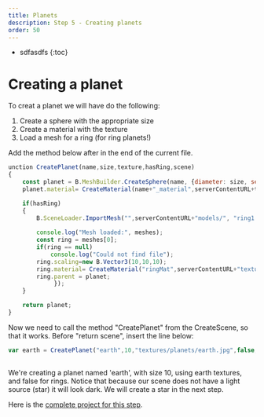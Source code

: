 ```yaml
---
title: Planets
description: Step 5 - Creating planets
order: 50
---
```


* sdfasdfs
{:toc}

# Creating a planet

To creat a planet we will have do the following:
1. Create a sphere with the appropriate size 
2. Create a material with the texture
3. Load a mesh for a ring (for ring planets!)

Add the method below after in the end of the current file.

```javascript
unction CreatePlanet(name,size,texture,hasRing,scene)
{
    const planet = B.MeshBuilder.CreateSphere(name, {diameter: size, segments: 32}, scene);
    planet.material= CreateMaterial(name+"_material",serverContentURL+texture,scene);

    if(hasRing)
    {
        B.SceneLoader.ImportMesh("",serverContentURL+"models/", "ring1.obj", scene, function Loaded(meshes){
            
        console.log("Mesh loaded:", meshes);
        const ring = meshes[0];
        if(ring == null)
            console.log("Could not find file");
        ring.scaling=new B.Vector3(10,10,10);
        ring.material= CreateMaterial("ringMat",serverContentURL+"textures/planets/Saturn_Rings.png",scene);
        ring.parent = planet;
             });
    }

    return planet;
}

```
Now we need to call the method "CreatePlanet" from the CreateScene, so that it works. Before "return scene", insert the line below:

```javascript
var earth = CreatePlanet("earth",10,"textures/planets/earth.jpg",false,scene);
  
```

We're creating a planet named 'earth', with size 10, using earth textures, and false for rings. Notice that because our scene does not have a light source (star) it will look dark. We will create a star in the next step.


Here is the [complete project for this step](https://playground.babylonjs.com/#EQHLXS#4).